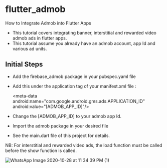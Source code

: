 # flutter_admob
How to Integrate Admob into Flutter Apps
* This tutorial covers integrating banner, interstitial and rewarded video admob ads in flutter apps.
* This tutorial assume you already have an admob account, app Id and various ad units.


## Initial Steps
* Add the firebase_admob package in your pubspec.yaml file
* Add this under the application tag of your manifest.xml file : <p>
\<meta-data android:name="com.google.android.gms.ads.APPLICATION_ID" android:value="[ADMOB_APP_ID]"/> 
 
*  Change the [ADMOB_APP_ID] to your admob app Id.
*  Import the admob package in your desired file
*  See the main.dart file of this project for details.

NB: For interstitial and rewarded video ads, the load function must be called before the show function is called.




![WhatsApp Image 2020-10-28 at 11 34 39 PM (1)](https://user-images.githubusercontent.com/50165149/97504590-78989400-1977-11eb-99d6-3aa577f3d28c.jpeg)
